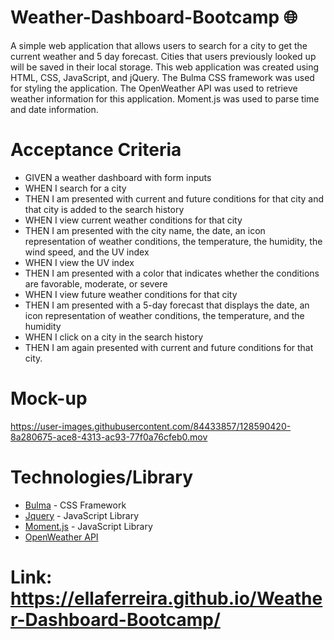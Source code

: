# Weather-Dashboard-Bootcamp 🌐

A simple web application that allows users to search for a city to get the current weather and 5 day forecast. Cities that users previously looked up will be saved in their local storage.
This web application was created using HTML, CSS, JavaScript, and jQuery. The Bulma CSS framework was used for styling the application. The OpenWeather API was used to retrieve weather information for this application. Moment.js was used to parse time and date information.

# Acceptance Criteria

- GIVEN a weather dashboard with form inputs
- WHEN I search for a city
- THEN I am presented with current and future conditions for that city and that city is added to the search history
- WHEN I view current weather conditions for that city
- THEN I am presented with the city name, the date, an icon representation of weather conditions, the temperature, the humidity, the wind speed, and the UV index
- WHEN I view the UV index
- THEN I am presented with a color that indicates whether the conditions are favorable, moderate, or severe
- WHEN I view future weather conditions for that city
- THEN I am presented with a 5-day forecast that displays the date, an icon representation of weather conditions, the temperature, and the humidity
- WHEN I click on a city in the search history
- THEN I am again presented with current and future conditions for that city.

# Mock-up







https://user-images.githubusercontent.com/84433857/128590420-8a280675-ace8-4313-ac93-77f0a76cfeb0.mov



# Technologies/Library

- [Bulma](https://bulma.io/) - CSS Framework
- [Jquery](https://jquery.com/) - JavaScript Library 
- [Moment.js](https://momentjs.com/) - JavaScript Library 
- [OpenWeather API](https://openweathermap.org/)

# Link: https://ellaferreira.github.io/Weather-Dashboard-Bootcamp/
